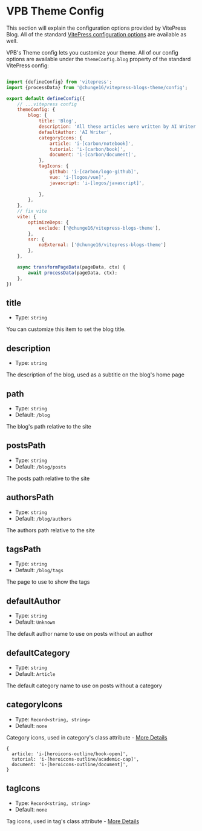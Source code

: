 # VPB Theme Config

This section will explain the configuration options provided by VitePress Blog. All of the standard [VitePress configuration options](https://vitepress.dev/reference/site-config) are available as well.

VPB's Theme config lets you customize your theme. All of our config options are available under the `themeConfig.blog` property of the standard VitePress config:

```js

import {defineConfig} from 'vitepress';
import {processData} from '@chunge16/vitepress-blogs-theme/config';

export default defineConfig({
    // ...vitepress config
    themeConfig: {
        blog: {
            title: 'Blog',
            description: 'All these articles were written by AI Writer',
            defaultAuthor: 'AI Writer',
            categoryIcons: {
                article: 'i-[carbon/notebook]',
                tutorial: 'i-[carbon/book]',
                document: 'i-[carbon/document]',
            },
            tagIcons: {
                github: 'i-[carbon/logo-github]',
                vue: 'i-[logos/vue]',
                javascript: 'i-[logos/javascript]',
             
            },
        },
    },
    // fix vite 
    vite: {
        optimizeDeps: {
            exclude: ['@chunge16/vitepress-blogs-theme'],
        },
        ssr: {
            noExternal: ['@chunge16/vitepress-blogs-theme']
        },
    },

    async transformPageData(pageData, ctx) {
        await processData(pageData, ctx);
    },
})
```

## title

- Type: `string`

You can customize this item to set the blog title.

## description

- Type: `string`

The description of the blog, used as a subtitle on the blog's home page

## path

- Type: `string`
- Default: `/blog`

The blog's path relative to the site

## postsPath

- Type: `string`
- Default: `/blog/posts`

The posts path relative to the site

## authorsPath

- Type: `string`
- Default: `/blog/authors`

The authors path relative to the site

## tagsPath

- Type: `string`
- Default: `/blog/tags`

The page to use to show the tags

## defaultAuthor

- Type: `string`
- Default: `Unknown`

The default author name to use on posts without an author

## defaultCategory

- Type: `string`
- Default: `Article`

The default category name to use on posts without a category

## categoryIcons

- Type: `Record<string, string>`
- Default: `none`

Category icons, used in category's class attribute - [More Details](./icons)

```
{
  article: 'i-[heroicons-outline/book-open]',
  tutorial: 'i-[heroicons-outline/academic-cap]',
  document: 'i-[heroicons-outline/document]',
}
```

## tagIcons

- Type: `Record<string, string>`
- Default: `none`

Tag icons, used in tag's class attribute - [More Details](./icons)

[//]: # (## feed &#40;TODO&#41;)

[//]: # ()
[//]: # (Config options related to the blog's generated RSS feed)

[//]: # ()
[//]: # (This is a separate object with the following options:)

[//]: # ()
[//]: # (```ts)

[//]: # (export interface VPBFeedConfig {)

[//]: # (  /**)

[//]: # (   * baseUrl)

[//]: # (   *)

[//]: # (   * @example 'https://vitepress.site/blog')

[//]: # (   * @default 'localhost/blog'  Feed won't have accurate links)

[//]: # (   */)

[//]: # (  baseUrl?: string)

[//]: # ()
[//]: # (  /**)

[//]: # (   * The output path for the generated feed file)

[//]: # (   *)

[//]: # (   * @example '/blog/feed.rss')

[//]: # (   * @default '/feed.rss')

[//]: # (   */)

[//]: # (  outputPath?: string)

[//]: # ()
[//]: # (  /**)

[//]: # (   * The title of the feed)

[//]: # (   *)

[//]: # (   * @example 'My Blog Feed')

[//]: # (   * @default blog.title)

[//]: # (   */)

[//]: # (  title?: string)

[//]: # ()
[//]: # (  /**)

[//]: # (   * The description of the feed)

[//]: # (   *)

[//]: # (   * @example 'My Blog Feeds Description')

[//]: # (   * @default blog.description)

[//]: # (   */)

[//]: # (  description?: string)

[//]: # ()
[//]: # (  /**)

[//]: # (   * The id of the feed)

[//]: # (   *)

[//]: # (   * @default baseUrl)

[//]: # (   */)

[//]: # (  id?: string)

[//]: # ()
[//]: # (  /**)

[//]: # (   * The link of the feed)

[//]: # (   *)

[//]: # (   * @default baseUrl)

[//]: # (   */)

[//]: # (  link?: string)

[//]: # ()
[//]: # (  /**)

[//]: # (   * The language of the feed)

[//]: # (   *)

[//]: # (   * @default 'en')

[//]: # (   */)

[//]: # (  language?: string)

[//]: # ()
[//]: # (  /**)

[//]: # (   * The image of the feed)

[//]: # (   *)

[//]: # (   * @default '')

[//]: # (   */)

[//]: # (  image?: string)

[//]: # ()
[//]: # (  /**)

[//]: # (   * The favicon used in the RSS feed, added to the baseUrl)

[//]: # (   *)

[//]: # (   * @example '/feedfavicon.ico')

[//]: # (   * @default '/favicon.ico')

[//]: # (   */)

[//]: # (  favicon?: string)

[//]: # ()
[//]: # (  /**)

[//]: # (   * The copyright used in the RSS feed)

[//]: # (   *)

[//]: # (   * @example 'Copyright &#40;c&#41; 2023-present, Me and blog contributors')

[//]: # (   */)

[//]: # (  copyright?: string)

[//]: # (})

[//]: # (```)
